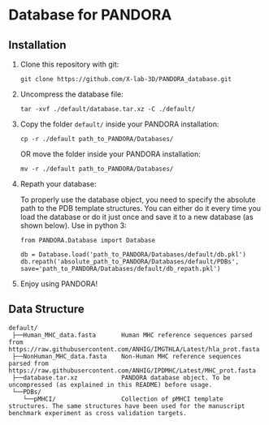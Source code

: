 # Database for PANDORA

## Installation


1) Clone this repository with git:
   ```
   git clone https://github.com/X-lab-3D/PANDORA_database.git
   ```
   
2) Uncompress the database file:
   ```
   tar -xvf ./default/database.tar.xz -C ./default/
   ```

3) Copy the folder `default/` inside your PANDORA installation:
   ```
   cp -r ./default path_to_PANDORA/Databases/
   ```
   OR move the folder inside your PANDORA installation:
   ```
   mv -r ./default path_to_PANDORA/Databases/
   ```
   
4) Repath your database:

   To properly use the database object, you need to specify the absolute path to the PDB template structures.
   You can either do it every time you load the database or do it just once and save it to a new database (as shown below).
   Use in python 3:
   ```
   from PANDORA.Database import Database

   db = Database.load('path_to_PANDORA/Databases/default/db.pkl')
   db.repath('absolute_path_to_PANDORA/Databases/default/PDBs', save='path_to_PANDORA/Databases/default/db_repath.pkl')
   ```
5) Enjoy using PANDORA!

## Data Structure

```
default/
 ├──Human_MHC_data.fasta       Human MHC reference sequences parsed from https://raw.githubusercontent.com/ANHIG/IMGTHLA/Latest/hla_prot.fasta  
 ├──NonHuman_MHC_data.fasta    Non-Human MHC reference sequences parsed from https://raw.githubusercontent.com/ANHIG/IPDMHC/Latest/MHC_prot.fasta  
 ├──database.tar.xz            PANDORA database object. To be uncompressed (as explained in this README) before usage.  
 └──PDBs/  
    └──pMHCI/                  Collection of pMHCI template structures. The same structures have been used for the manuscript benchmark experiment as cross validation targets.  
```
